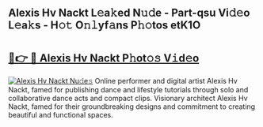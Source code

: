## Alexis Hv Nackt L𝚎a𝚔ed N𝚞𝚍e - Part-qsu Vi𝚍𝚎o L𝚎a𝚔s - H𝚘𝚝 O𝚗𝚕yf𝚊ns P𝚑𝚘tos etK1O

# <h2><a href="http://kfahbn.oniu.top/?m=Alexis+Hv+Nackt">🔗👉 🔴 Alexis Hv Nackt P𝚑ot𝚘𝚜 V𝚒d𝚎o</a></h2>

[![Alexis Hv Nackt Nu𝚍e𝚜](https://i.imgur.com/0qMVB7G.gif)](http://kfahbn.oniu.top/?m=Alexis+Hv+Nackt)
Online performer and digital artist Alexis Hv Nackt, famed for publishing dance and lifestyle tutorials through solo and collaborative dance acts and compact clips. Visionary architect Alexis Hv Nackt, famed for their groundbreaking designs and commitment to creating beautiful and functional spaces.  
